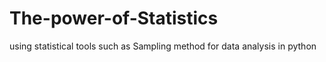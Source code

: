 # The-power-of-Statistics
using statistical tools such as Sampling method for data analysis in python
